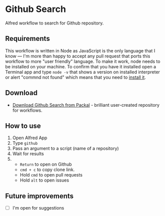 # Github Search

Alfred workflow to search for Github repository.

## Requirements

This workflow is written in Node as JavaScript is the only language that I know — I'm more than happy to accept any pull request that ports this workflow to more "user friendly" language. To make it work, node needs to be installed on your machine. To confirm that you have it installed open a Terminal app and type `node -v` that shows a version on installed interpreter or alert "commnd not found" which means that you need to [install it](https://nodejs.org/).

## Download

- [Download Github Search from Packal](http://www.packal.org/workflow/github-search) - brilliant user-created repository for workflows.

## How to use

1. Open Alfred App
2. Type `github`
3. Pass an argument to a script (name of a repository)
4. Wait for results
5.
   - `Return` to open on Github
   - `cmd + c` to copy clone link.
   - Hold `cmd` to open pull requests
   - Hold `alt` to open issues

## Future improvements

- [ ] I'm open for suggestions
